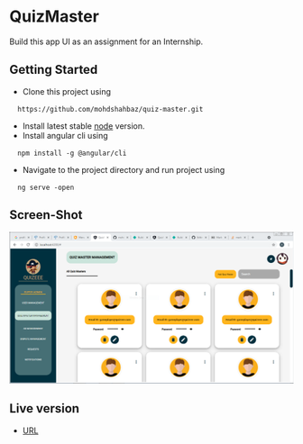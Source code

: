 # QuizMaster

Build this app UI as an assignment for an Internship.

##  Getting Started
- Clone this project using
```
  https://github.com/mohdshahbaz/quiz-master.git
```
- Install latest stable [node](https://nodejs.org/en/download/) version.
- Install angular cli using
```
  npm install -g @angular/cli
```
- Navigate to the project directory and run project using 
```
  ng serve -open
```

## Screen-Shot

![screenshot](https://github.com/mohdshahbaz/quiz-master/blob/main/src/assets/screenshot.PNG)

## Live version
- [URL](https://quiz-master-ui.netlify.app/)

